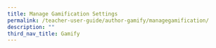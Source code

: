 ```yaml
---
title: Manage Gamification Settings
permalink: /teacher-user-guide/author-gamify/managegamification/
description: ""
third_nav_title: Gamify
---
```

